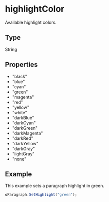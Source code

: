# highlightColor

Available highlight colors.

## Type

String

## Properties

- "black" 
- "blue" 
- "cyan" 
- "green" 
- "magenta" 
- "red" 
- "yellow" 
- "white" 
- "darkBlue" 
- "darkCyan" 
- "darkGreen" 
- "darkMagenta" 
- "darkRed" 
- "darkYellow" 
- "darkGray" 
- "lightGray" 
- "none"

## Example

This example sets a paragraph highlight in green.

```javascript
oParagraph.SetHighlight("green");
```